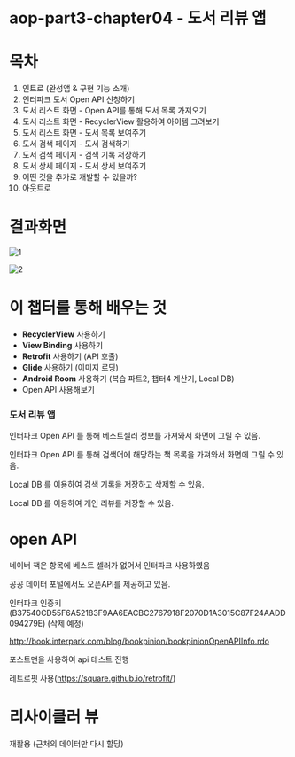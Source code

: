 # aop-part3-chapter04 -  도서 리뷰 앱

# 목차

1. 인트로 (완성앱 & 구현 기능 소개)
2. 인터파크 도서 Open API 신청하기
3. 도서 리스트 화면 - Open API를 통해 도서 목록 가져오기
4. 도서 리스트 화면 - RecyclerView 활용하여 아이템 그려보기
5. 도서 리스트 화면 - 도서 목록 보여주기
6. 도서 검색 페이지 - 도서 검색하기
7. 도서 검색 페이지 - 검색 기록 저장하기
8. 도서 상세 페이지 - 도서 상세 보여주기
9. 어떤 것을 추가로 개발할 수 있을까?
10. 아웃트로



# 결과화면

![1](./screenshot/1.png)



![2](./screenshot/2.png)



# 이 챕터를 통해 배우는 것

- **RecyclerView** 사용하기
- **View Binding** 사용하기
- **Retrofit** 사용하기 (API 호출)
- **Glide** 사용하기 (이미지 로딩)
- **Android Room** 사용하기 (복습 파트2, 챕터4 계산기, Local DB)
- Open API 사용해보기



### 도서 리뷰 앱

인터파크 Open API 를 통해 베스트셀러 정보를 가져와서 화면에 그릴 수 있음.

인터파크 Open API 를 통해 검색어에 해당하는 책 목록을 가져와서 화면에 그릴 수 있음.

Local DB 를 이용하여 검색 기록을 저장하고 삭제할 수 있음.

Local DB 를 이용하여 개인 리뷰를 저장할 수 있음.

# open API

네이버 책은 항목에 베스트 셀러가 없어서 인터파크 사용하였음

공공 데이터 포털에서도 오픈API를 제공하고 있음.

인터파크 인증키 (B37540CD55F6A52183F9AA6EACBC2767918F2070D1A3015C87F24AADD094279E) (삭제 예정)

http://book.interpark.com/blog/bookpinion/bookpinionOpenAPIInfo.rdo

포스트맨을 사용하여 api 테스트 진행

레트로핏 사용(https://square.github.io/retrofit/)

# 리사이클러 뷰

재활용 (근처의 데이터만 다시 할당)